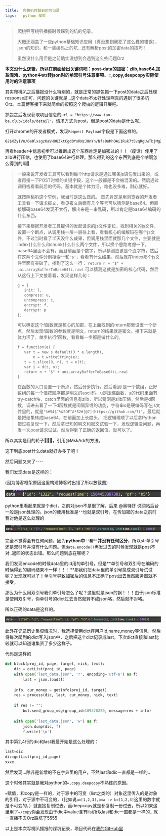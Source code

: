 ```yaml
---
title:	爬桃叭时踩到的坑记录
tags:	python 爬虫
---
```


> 爬桃叭写桃叭播报时候踩到的坑的纪录。
> 
> 大概还涵盖了一些python基础知识应用（真没想到我犯了这么蠢的错误），json的知识，和一些编码上的坑...还有解析post的加密data的技巧！
> 
> 虽然没什么用但是之前确实没想到会遇到这么些问题Orz

**本文没什么逻辑，所以在前面给出关键词吧：post-data的加密：zlib,base64,加盐混淆、python中str转json时的单双引号注意事项、=,copy,deepcopy实际使用时的注意事项**

其实爬桃叭之后播报没什么特别的，就是正常的抓包抓一下post的data之后处理response即可，问题的关键就是...这个data不太好处理啊真的遇到了很多坑Orz。本篇博客接下来就简单的按照这个爬虫的逻辑开展吧。

抓包之后发现获取项目信息的`url = "https://www.tao-ba.club/idols/detail"`，请求方式为post，但是post的data是什么呢...

打开chrome的开发者模式，发现`Request Payload`字段是下面这样的。

```
62$XZyIVn/Oe0lxsgzKaVH0UZktCgd0YxRNzJOnYn/Nfs0uMhOAi1Ruk7tSvqRgUwTbjMgZpvIkhiKRUAmpSAAG7ziB
```

再看header中信息初步可以推断出这个东西肯定是加密过的！！（废话）使用了zlib进行压缩，也使用了base64进行处理。那么得到的这个东西到底是个啥啊怎么得到的啊🤔

>一般来说开发者工具可以看到每个http请求是通过哪条js语句发出来的，或者再搜一下POST时候的关键字段，这个一般都是不会被混淆的。然后通过调用栈看看前后的代码，基本就是个体力活，难也没多难，耐心就好。
>
>就按照桃叭这个举例，我当时是这么做的。
>首先肯定是用浏览器的开发者工具看一下请求报文，看见报文后面有几个等号可以猜测是base64。但直接解码base64发现不太行，解出来是一串乱码，所以肯定是base64编码的什么东西。
>
>接下来根据开发者工具提供的发起请求的js文件定位，找到相关的js文件，设置一个断点，从调用栈一层一层往上看，看看核心的编解码在哪个js文件，不过当时看了半天没什么成果，但调用栈里面就那几个文件，主要就是index什么什么和chunk什么什么两个文件，所以换个思路考虑一下。
>base64里面不会有，而且前面是个数字，所以猜测应该是个连字符，然后在这两个文件分别搜索`""`和`'$'`，看看有什么结果，然后就在index那个js文件里面有突破了，找到了这么一行：
>`return n + "$" + uni.arrayBufferToBase64(i.raw)`
>可以猜测这就是加密的核心代码，然后从这行上下文接着看，发现这样几句：
>
>```
>g = {
>    init: l,
>    compress: u,
>    uncompress: c,
>    encrypt: f,
>    decrypt: p
>};
>```
>
>可以确定这个f函数就是核心的加密，在上面找到的return那里设置一个断点，然后发现f函数的参数就是明文，return的结果就是密文。接下来就是体力活了，单步执行f函数，看看每一步都是做什么的。
>
>```
>f = function(e) {
>    var t = new s.default(3 * e.length),
>        n = t.writeString(e);
>    t = t.slice(0, n), t = u(t);
>    var i = d(t, o);
>    return n + "$" + uni.arrayBufferToBase64(i.raw)
>}
>```
>
>在函数的入口设置一个断点，然后分步执行，然后看到t是一个数组，正好数组的每一个值按顺序都是明文的ascii码，u是压缩函数，u的代码里面有try-catch块，catch里面的信息有zlib，所以猜测是zlib压缩，然后是d函数，调进去看了一下d函数就是间隔异或的功能，字符串o是硬编码写在js文件里的，就是`"%#54$^%&SDF^A*52#[@7](https://github.com/7)"`。最后就是把结果转成base64，在前面加上长度头。
>把逻辑理顺了以后拿Python把过程复现一下，然后拿已知的明文和密文试验一下，发现逻辑没问题，再发一次post请求试试，然后得到了正确的返回值，就可以了。

所以其实是用的轮子🤦🏽‍♀️，引用@MskAdr的方法。

这下到底post什么data就好办多了吧！

然后问题又来了----

我们发现data是这样的：

(因为博客框架原因这里构建博客时出错了所以放截图)

![](img/taoba1.png)

python里看起来就是个dict，之前对json不是很了解，后来 @奥特虾 说网站后台一般是json处理的。json的使用标准是`""`也就是双引号，在传加密的data之前时我对他是这么处理的

![](img/taoba2.png)

完全不觉得会有任何问题，因为**python中`''和""`并没有任何区分**，所以str单引号还是双引号并没有什么问题。但`data.encode()`再发过去的时候发现就是post不对..返回的状态出错。那么问题到底在哪呢？

我们发现encode的时候data里的id用的单引号，但是**单引号和双引号在编码的时候得到的编码结果不一样！！！**那我们把data里的单引号换成双引号试试呢？发现就可以了！单引号导致加密后的信息不正确了post出去当然服务器就不接受。

那么为什么用双引号我们单引号怎么了呢？这里就是json的锅！！！由于json标准是使用双引号，你单引号的dict过去当然就转不成json咯，然后就不对咯。

所以正确的data是这样的。

![](img/taoba3.png)

此外在记录历史集资情况时，我选择使用dict存用户id,name,money等信息，然后将每次爬到的dict写入json中，之后把这个dict记录成last，下次dict直接和last比较就可以知道谁集资了多少这样子。

代码是这样的

```python 
def block(proj_id, page, target, nick, text):
    dic = getList(proj_id, page)
    with open('last_data.json', 'r', encoding='utf-8') as f:
        last = json.load(f)

    info, cur_money = getInfo(proj_id, target)
    res = process(dic, last, cur_money, nick, text)

    if res != "":
        bot.send_group_msg(group_id=109378220, message=res + info)

    with open('last_data.json', 'w') as f:
        json.dump(dic, f)
        f.write('\n')
```

其中第2,4行的dic和last我最开始是这么处理的：

```python 
last=dic
dic=getList(proj_id,page)
xxxx
```

然后发现...除非是新增的不在字典里的用户，不然last和dic一直都是一样的..

这个时候其实就是我对python的`=,copy.deepcopy`不熟练的原因。

`=`赋值，和copy是一样的，对于源中的可变（list之类的）对象这里传入的是对象的引用，对于源中不可变的，（比如说`a=[1,2,3],b=a -> b=[1,2,3]`这里的数字就是不可变的，）就直接复制过去。而deepcopy就是都复制一份过去，所以如果这里用了`=/copy`你会发现由于dic中value含有list所以last和dic一直都是一样的...就一直播不去Orz踩坑了5555

以上是本次写桃叭播报的踩坑记录，项目代码在[我的GitHub里](https://github.com/41xu/SNH48-Group-s-QQ-bot/blob/master/taoba/taoba.py)

